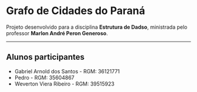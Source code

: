 # Grafo de Cidades do Paraná

Projeto desenvolvido para a disciplina **Estrutura de Dadso**, ministrada pelo professor **Marlon André Peron Generoso**.

---

## Alunos participantes

- Gabriel Arnold dos Santos - RGM: 36121771
- Pedro - RGM: 35604867
- Weverton Viera Ribeiro - RGM: 39515923
